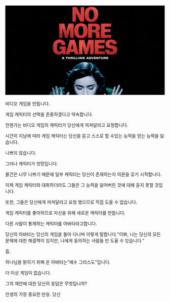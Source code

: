 ![Video cover image](../cover.jpeg "cover-photo")

비디오 게임을 만듭니다.

게임 캐릭터의 선택을 존중하겠다고 약속합니다.

언젠가는 비디오 게임의 캐릭터가 당신에게 꺼져달라고 요청합니다.

시간이 지남에 따라 게임 캐릭터는 당신을 듣고 스스로 할 수있는 능력을 얻는 능력을 잃습니다.

나쁘지 않습니다.

그러나 캐릭터가 엉망입니다.

물건은 너무 나쁘기 때문에 일부 캐릭터는 당신이 존재하는지 의문을 갖기 시작합니다.

이제 게임 캐릭터와 대화하더라도 그들은 그 능력을 잃어버린 것에 대해 듣지 못할 것입니다.

또한, 그들은 당신에게 꺼져달라고 요청 했으므로 직접 도울 수 없습니다.

게임 캐릭터를 좋아하므로 자신을 위해 새로운 캐릭터를 만듭니다.

다른 사람이 통제하는 캐릭터를 아바타라고합니다.

당신의 아바타는 당신의 게임을 돌아 다니며 이렇게 말합니다.“이봐, 나는 당신의 모든 문제에 대한 해결책이 있지만, 나에게 동의하는 사람들 만 도울 수 있습니다.”

흠.

하나님을 밝히기 위해 온 아바타는“예수 그리스도”입니다.

더 이상 게임이 없습니다.

그의 제안에 대한 당신의 응답은 무엇입니까?

인생의 가장 중요한 반응. 당신